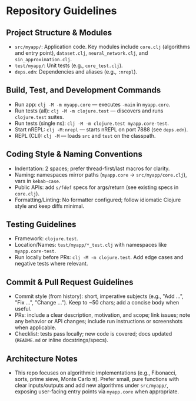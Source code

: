 # Repository Guidelines

## Project Structure & Modules
- `src/myapp/`: Application code. Key modules include `core.clj` (algorithms and entry point), `dataset.clj`, `neural_network.clj`, and `sin_approximation.clj`.
- `test/myapp/`: Unit tests (e.g., `core_test.clj`).
- `deps.edn`: Dependencies and aliases (e.g., `:nrepl`).

## Build, Test, and Development Commands
- Run app: `clj -M -m myapp.core` — executes `-main` in `myapp.core`.
- Run tests (all): `clj -M -m clojure.test` — discovers and runs `clojure.test` suites.
- Run tests (single ns): `clj -M -m clojure.test myapp.core-test`.
- Start nREPL: `clj -M:nrepl` — starts nREPL on port 7888 (see `deps.edn`).
- REPL (CLI): `clj -M` — loads `src` and `test` on the classpath.

## Coding Style & Naming Conventions
- Indentation: 2 spaces; prefer thread-first/last macros for clarity.
- Naming: namespaces mirror paths (`myapp.core` -> `src/myapp/core.clj`), vars in `kebab-case`.
- Public APIs: add `s/fdef` specs for args/return (see existing specs in `core.clj`).
- Formatting/Linting: No formatter configured; follow idiomatic Clojure style and keep diffs minimal.

## Testing Guidelines
- Framework: `clojure.test`.
- Location/Names: `test/myapp/*_test.clj` with namespaces like `myapp.core-test`.
- Run locally before PRs: `clj -M -m clojure.test`. Add edge cases and negative tests where relevant.

## Commit & Pull Request Guidelines
- Commit style (from history): short, imperative subjects (e.g., "Add …", "Fix …", "Change …"). Keep to ~50 chars; add a concise body when useful.
- PRs: include a clear description, motivation, and scope; link issues; note any behavior or API changes; include run instructions or screenshots when applicable.
- Checklist: tests pass locally; new code is covered; docs updated (`README.md` or inline docstrings/specs).

## Architecture Notes
- This repo focuses on algorithmic implementations (e.g., Fibonacci, sorts, prime sieve, Monte Carlo π). Prefer small, pure functions with clear inputs/outputs and add new algorithms under `src/myapp/`, exposing user-facing entry points via `myapp.core` when appropriate.

